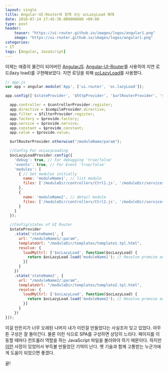 ```yaml
---
layout: single
title: Angular-UI-Router와 함께 쓰는 ocLazyLoad 예제
date: 2018-07-24 17:45:30.000000000 +09:00
type: post
header:
    teaser: "https://ui-router.github.io/images/logos/angular1.png"
    image: "https://ui-router.github.io/images/logos/angular1.png"
categories:
- IT
tags: [Angular, JavaScript]
---
```


이제는 애증의 물건이 되어버린 [AngularJS](https://angularjs.org/).
[Angular-UI-Router](https://ui-router.github.io/ng1/)를 사용하여 지연 로드(lazy load)를 구현해보았다. 
지연 로딩을 위해 [ocLazyLoad](https://oclazyload.readme.io/)를 사용했다.

```javascript
// app.js
var app = angular.module('App', ['ui.router', 'oc.lazyLoad']);

app.config(['$stateProvider', '$httpProvider', '$urlRouterProvider', '$controllerProvider', '$compileProvider', '$filterProvider', '$provide', '$ocLazyLoadProvider', function($stateProvider, $httpProvider, $urlRouterProvider, $controllerProvider, $compileProvider, $filterProvider, $provide, $ocLazyLoadProvider) {

  app.controller = $controllerProvider.register;
  app.directive = $compileProvider.directive;
  app.filter = $filterProvider.register;
  app.factory = $provide.factory;
  app.service = $provide.service;
  app.constant = $provide.constant;
  app.value = $provide.value;

  $urlRouterProvider.otherwise("/moduleName/param");

  //Config For ocLazyLoading
  $ocLazyLoadProvider.config({
    'debug': true, // For debugging 'true/false'
    'events': true, // For Event 'true/false'
    'modules': [
      { // Set modules initially
        name: 'moduleName1', // list module
        files: ['/moduleDir/controllers/Ctrl1.js', '/moduleDir/services/Service.js']
      },
      {
        name: 'moduleName2', // detail module
        files: ['/moduleDir/controllers/Ctrl2.js', '/moduleDir/services/Service.js']
      }
    ]
  });

  //Config/states of UI Router
  $stateProvider
    .state('stateName1', {
      url: "/moduleName1/:param",
      templateUrl: "/moduleDir/templates/template1.tpl.html",
      resolve: {
        loadMyCtrl: ['$ocLazyLoad', function($ocLazyLoad) {
          return $ocLazyLoad.load('moduleName1'); // Resolve promise and load before view
        }]
      }
    })
    .state('stateName2', {
      url: "/moduleName2/:param",
      templateUrl: "/moduleDir/templates/template2.tpl.html",
      resolve: {
        loadMyCtrl: ['$ocLazyLoad', function($ocLazyLoad) {
          return $ocLazyLoad.load('moduleName2'); // Resolve promise and load before view
        }]
      }
    })
}]);
```

이걸 만든지가 너무 오래된 나머지 내가 이런걸 만들었다는 사실조차 잊고 있었다. 아무튼 구성은 잘 돌아간다. 물론 이런 식으로 SPA를 구성하면 상당히 느리다. 페이지를 이동할 때마다 컨트롤러 역할을 하는 JavaScript 파일을 불러와야 하기 때문이다. 하지만 [이런](https://lovemewithoutall.github.io/it/angularjs-with-asp-net-2/) 사정이 있었어서 부득불 만들었던 기억이 난다. 옛 기술과 함께 고통받는 누군가에게 도움이 되었으면 좋겠다.

끝!